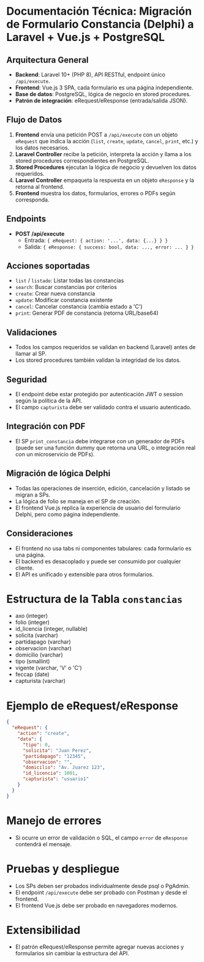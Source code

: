 # Documentación Técnica: Migración de Formulario Constancia (Delphi) a Laravel + Vue.js + PostgreSQL

## Arquitectura General
- **Backend**: Laravel 10+ (PHP 8), API RESTful, endpoint único `/api/execute`.
- **Frontend**: Vue.js 3 SPA, cada formulario es una página independiente.
- **Base de datos**: PostgreSQL, lógica de negocio en stored procedures.
- **Patrón de integración**: eRequest/eResponse (entrada/salida JSON).

## Flujo de Datos
1. **Frontend** envía una petición POST a `/api/execute` con un objeto `eRequest` que indica la acción (`list`, `create`, `update`, `cancel`, `print`, etc.) y los datos necesarios.
2. **Laravel Controller** recibe la petición, interpreta la acción y llama a los stored procedures correspondientes en PostgreSQL.
3. **Stored Procedures** ejecutan la lógica de negocio y devuelven los datos requeridos.
4. **Laravel Controller** empaqueta la respuesta en un objeto `eResponse` y la retorna al frontend.
5. **Frontend** muestra los datos, formularios, errores o PDFs según corresponda.

## Endpoints
- **POST /api/execute**
  - Entrada: `{ eRequest: { action: '...', data: {...} } }`
  - Salida: `{ eResponse: { success: bool, data: ..., error: ... } }`

## Acciones soportadas
- `list` / `listado`: Listar todas las constancias
- `search`: Buscar constancias por criterios
- `create`: Crear nueva constancia
- `update`: Modificar constancia existente
- `cancel`: Cancelar constancia (cambia estado a 'C')
- `print`: Generar PDF de constancia (retorna URL/base64)

## Validaciones
- Todos los campos requeridos se validan en backend (Laravel) antes de llamar al SP.
- Los stored procedures también validan la integridad de los datos.

## Seguridad
- El endpoint debe estar protegido por autenticación JWT o session según la política de la API.
- El campo `capturista` debe ser validado contra el usuario autenticado.

## Integración con PDF
- El SP `print_constancia` debe integrarse con un generador de PDFs (puede ser una función dummy que retorna una URL, o integración real con un microservicio de PDFs).

## Migración de lógica Delphi
- Todas las operaciones de inserción, edición, cancelación y listado se migran a SPs.
- La lógica de folio se maneja en el SP de creación.
- El frontend Vue.js replica la experiencia de usuario del formulario Delphi, pero como página independiente.

## Consideraciones
- El frontend no usa tabs ni componentes tabulares: cada formulario es una página.
- El backend es desacoplado y puede ser consumido por cualquier cliente.
- El API es unificado y extensible para otros formularios.

# Estructura de la Tabla `constancias`
- axo (integer)
- folio (integer)
- id_licencia (integer, nullable)
- solicita (varchar)
- partidapago (varchar)
- observacion (varchar)
- domicilio (varchar)
- tipo (smallint)
- vigente (varchar, 'V' o 'C')
- feccap (date)
- capturista (varchar)

# Ejemplo de eRequest/eResponse
```json
{
  "eRequest": {
    "action": "create",
    "data": {
      "tipo": 0,
      "solicita": "Juan Perez",
      "partidapago": "12345",
      "observacion": "",
      "domicilio": "Av. Juarez 123",
      "id_licencia": 1001,
      "capturista": "usuario1"
    }
  }
}
```

# Manejo de errores
- Si ocurre un error de validación o SQL, el campo `error` de `eResponse` contendrá el mensaje.

# Pruebas y despliegue
- Los SPs deben ser probados individualmente desde psql o PgAdmin.
- El endpoint `/api/execute` debe ser probado con Postman y desde el frontend.
- El frontend Vue.js debe ser probado en navegadores modernos.

# Extensibilidad
- El patrón eRequest/eResponse permite agregar nuevas acciones y formularios sin cambiar la estructura del API.
